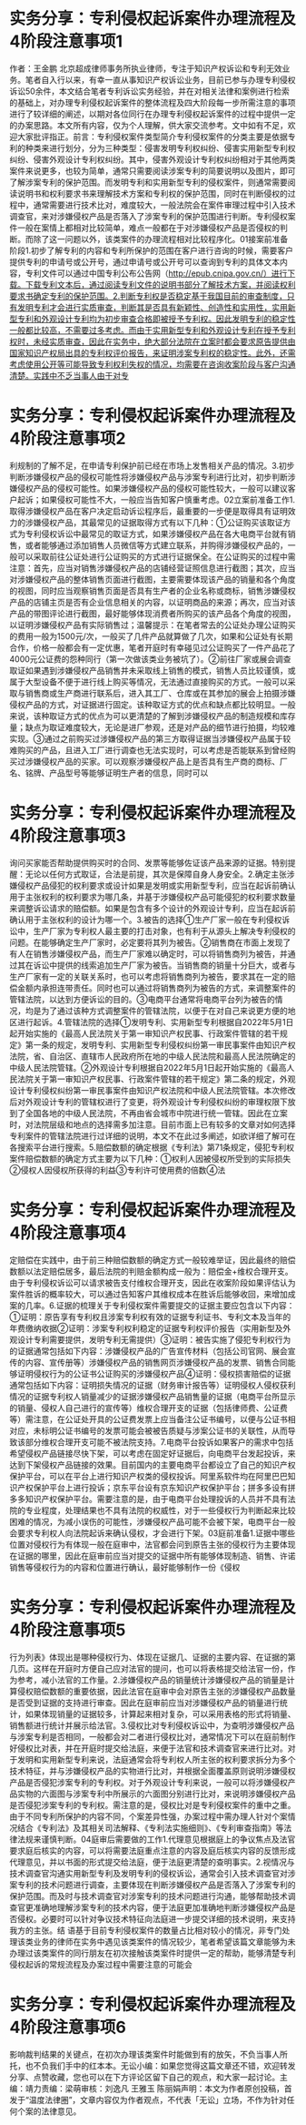 # 实务分享：专利侵权起诉案件办理流程及4阶段注意事项1

作者：王金鹏 北京超成律师事务所执业律师，专注于知识产权诉讼和专利无效业务。笔者自入行以来，有幸一直从事知识产权诉讼业务，目前已参与办理专利侵权诉讼50余件，本文结合笔者专利诉讼实务经验，并在对相关法律和案例进行检索的基础上，对办理专利侵权起诉案件的整体流程及四大阶段每一步所需注意的事项进行了较详细的阐述，以期对各位同行在办理专利侵权起诉案件的过程中提供一定的办案思路。本文所有内容，仅为个人理解，供大家交流参考。文中如有不足，欢迎大家批评指正。前言：专利侵权案件类型简介专利侵权案件的分类主要是依据专利的种类来进行划分，分为三种类型：侵害发明专利权纠纷、侵害实用新型专利权纠纷、侵害外观设计专利权纠纷。其中，侵害外观设计专利权纠纷相对于其他两类案件来说更多，也较为简单，通常只需要阅读涉案专利的简要说明以及图片，即可了解涉案专利的保护范围。而发明专利和实用新型专利的侵权案件，则通常需要阅读说明书和权利要求书来理解技术方案和专利权的保护范围，同时在判断侵权的过程中，通常需要进行技术比对，难度较大，一般法院会在案件审理过程中引入技术调查官，来对涉嫌侵权产品是否落入了涉案专利的保护范围进行判断。专利侵权案件一般在案情上都相对比较简单，难点一般都在于对涉嫌侵权产品是否侵权的判断。而除了这一问题以外，该类案件的办理流程相对比较程序化。01接案前准备阶段1.初步了解专利的内容和专利所保护的范围在客户进行咨询的时候，需要客户提供专利的申请号或公开号，通过申请号或公开号可以查询到专利的具体文本内容，专利文件可以通过中国专利公布公告网（http://epub.cnipa.gov.cn/）进行下载。下载专利文本后，通过阅读专利文件的说明书部分了解技术方案，并阅读权利要求书确定专利的保护范围。2.判断专利权是否稳定基于我国目前的审查制度，只有发明专利才会进行实质审查，判断其是否具有新颖性、创造性和实用性，实用新型专利和外观设计专利均为初步审查合格即被授予专利权。因此发明专利的稳定性一般都比较高，不需要过多考虑。而由于实用新型专利和外观设计专利在授予专利权时，未经实质审查，因此在实务中，绝大部分法院在立案时都会要求原告提供由国家知识产权局出具的专利权评价报告，来证明涉案专利权的稳定性。此外，还需考虑使用公开等可能导致专利权利失权的情况，均需要在咨询收案阶段与客户沟通清楚。实践中不乏当事人由于对专

# 实务分享：专利侵权起诉案件办理流程及4阶段注意事项2

利规制的了解不足，在申请专利保护前已经在市场上发售相关产品的情况。3.初步判断涉嫌侵权产品的侵权可能性将涉嫌侵权产品与涉案专利进行比对，初步判断涉嫌侵权产品的侵权可能性。如果涉嫌侵权产品的侵权可能性较大，一般可以建议客户起诉；如果侵权可能性不大，一般应当告知客户慎重考虑。02立案前准备工作1.取得涉嫌侵权产品在客户决定启动诉讼程序后，最重要的一步便是取得具有证明效力的涉嫌侵权产品，其最常见的证据取得方式有以下几种：①公证购买该取证方式为专利侵权诉讼中最常见的取证方式，如果涉嫌侵权产品在各大电商平台就有销售，或者能够通过添加销售人员微信等方式建立联系，并购得涉嫌侵权产品的，一般可以采取前往公证处进行公证购买的方式进行证据保全。在公证购买的过程中需注意：首先，应当对销售涉嫌侵权产品的店铺经营证照信息进行截图；其次，应当对涉嫌侵权产品的整体销售页面进行截图，主要需要体现该产品的销量和各个角度的视图，同时应当观察销售页面是否具有生产者的企业名称或商标，销售涉嫌侵权产品的店铺主页是否有企业信息相关的内容，以证明商品的来源；再次，应当对该产品的带图评论进行截图，最好能够体现消费者所购买的该产品各个角度的视图，以证明涉嫌侵权产品有实际销售过；温馨提示：在笔者常去的公证处办理公证购买的费用一般为1500元/次，一般买了几件产品就算做了几次，如果和公证处有长期合作，价格一般都会有一定优惠，笔者开庭时有幸碰见过公证购买了一件产品花了4000元公证费的怨种同行（第一次做该类业务被坑了）。②前往厂家或展会调查取证如果遇到涉嫌侵权产品销售并未采取线上销售的模式，销售人员比较谨慎，或属于大型设备不便于进行线上购买等情况，无法通过直接购买的方式。一般可以采取与销售商或生产商进行联系后，进入其工厂、仓库或在其参加的展会上拍摄涉嫌侵权产品的方式，对证据进行固定。该种取证方式的优点和缺点都比较明显。一般来说，该种取证方式的优点为可以更清楚的了解到涉嫌侵权产品的制造规模和库存量；缺点为取证难度较大，无论是进厂参观，还是对产品的细节进行拍摄，均较难实现。③通过之前购买过涉嫌侵权产品的第三方取得证据当涉嫌侵权产品属于较难购买的产品，且进入工厂进行调查也无法实现时，可以考虑是否能联系到曾经购买过涉嫌侵权产品的买家。可以观察涉嫌侵权产品上是否具有生产商的商标、厂名、铭牌、产品型号等能够证明生产者的信息，同时可以

# 实务分享：专利侵权起诉案件办理流程及4阶段注意事项3

询问买家能否帮助提供购买时的合同、发票等能够佐证该产品来源的证据。特别提醒：无论以任何方式取证，合法是前提，其次是保障自身人身安全。2.确定主张涉嫌侵权产品侵犯的权利要求或设计如果是发明或实用新型专利，应当在起诉前确认用于主张权利的权利要求为哪几条，并基于涉嫌侵权产品可能侵犯的权利要求数量来调整诉讼请求的赔偿额。如果是包含有多个设计的外观设计专利，应当在起诉前确认用于主张权利的设计为哪一个。3.被告的选择①生产厂家一般在专利侵权诉讼中，生产厂家为专利权人最主要的打击对象，也有利于从源头上解决专利侵权的问题。在能够确定生产厂家时，必定要将其列为被告。②销售商在市面上发现了有人在销售涉嫌侵权产品，而生产厂家难以确定时，可以将销售商列为被告，并通过其在诉讼中提供的线索追加生产厂家为被告。当销售商的销量十分巨大，或者与生产厂家有一定的关联关系时，也可以考虑将销售商列为被告，要求其在一定的赔偿金额内承担连带责任。同时也可以通过将销售商列为被告的方式，来调整案件的管辖法院，以达到方便诉讼的目的。③电商平台通常将电商平台列为被告的情况，均是为了通过该种方式调整案件的管辖法院，以便于在对自己来说更方便的地区进行起诉。4.管辖法院的选择①发明专利、实用新型专利根据自2022年5月1日起开始实施的《最高人民法院关于第一审知识产权民事、行政案件管辖的若干规定》第一条的规定，发明专利、实用新型专利侵权纠纷第一审民事案件由知识产权法院，省、自治区、直辖市人民政府所在地的中级人民法院和最高人民法院确定的中级人民法院管辖。②外观设计专利根据自2022年5月1日起开始实施的《最高人民法院关于第一审知识产权民事、行政案件管辖的若干规定》第二条的规定，外观设计专利侵权纠纷第一审民事案件由知识产权法院和中级人民法院管辖。本次修改后对外观设计专利的管辖权进行了变更，将外观设计专利侵权纠纷的审理权限下放到了全国各地的中级人民法院，不再由省会城市中院进行统一管辖。因此在立案时，对法院层级和地点的选择需多加注意。目前市面上已有较多的文章对如何选择专利案件的管辖法院进行过详细的说明，本文不在此过多阐述，如欲详细了解可在各搜索平台进行搜索。5.赔偿数额的确定根据《专利法》第71条规定，侵犯专利权案件赔偿数额的确定方式主要为以下几种：①权利人因被侵权所受到的实际损失②侵权人因侵权所获得的利益③专利许可使用费的倍数④法

# 实务分享：专利侵权起诉案件办理流程及4阶段注意事项4

定赔偿在实践中，由于前三种赔偿数额的确定方式一般较难举证，因此最终的赔偿数额以法定赔偿居多，最后法院的判赔金额构成一般为：赔偿金+维权合理开支。由于专利侵权诉讼可以请求被告支付维权合理开支，因此在收案阶段如果评估认为案件胜诉的概率较大，可以通过告知客户其维权成本在胜诉后能够收回，来增加成案的几率。6.证据的梳理关于专利侵权案件需要提交的证据主要应包含以下内容：①证明：原告享有专利权且涉案专利权有效的证据专利证书、专利文本及当年的年费缴纳收据②证明：涉案专利权利稳定的证据专利权评价报告（实用新型及外观设计专利需要提供，发明专利无需提供）③证明：被告实施了侵犯专利权行为的证据通常包括如下内容：涉嫌侵权产品的广告宣传材料（包括公司官网、展会宣传的内容、宣传册等）涉嫌侵权产品的销售网页涉嫌侵权产品的发票、销售合同能够证明侵权行为的公证书公证购买的涉嫌侵权产品④证明：侵权损害赔偿的证据通常包括如下内容：证明损失情况的证据（财务审计报告等）证明侵权人侵权获利情况的证据专利权人销量减少的证据涉嫌侵权产品销售量的证据（电商平台所显示的销量、侵权人自己进行的宣传等）维权合理开支的证据（包括律师费、公证费等）需注意，在公证处开具的公证费发票上应当备注公证书编号，以便与公证书相对应，未标明公证书编号的发票可能会被被告质疑与涉案公证书的关联性，从而导致该部分维权合理开支可能不被法院支持。7.电商平台投诉如果客户的需求中包括希望侵权产品链接尽快下架，可以考虑在固定好证据后，向电商平台发起投诉，来达到下架侵权产品链接的效果。目前国内的主要电商平台都设立了自己的知识产权保护平台，可以在平台上进行知识产权类的侵权投诉。阿里系软件均在阿里巴巴知识产权保护平台上进行投诉；京东平台设有京东知识产权保护平台；拼多多设有拼多多知识产权保护平台。需要注意的是，由于电商平台处理投诉的人员并不具有法院的专业程度，处理结果也不具有法院的权威性，对于一些侵权行为判断起来比较困难的情况，为减小误伤的可能性，涉嫌侵权产品可能不会被下架，电商平台一般会要求专利权人向法院起诉来确认侵权，才会进行下架。03庭前准备1.证据中哪些位置对侵权行为有体现一般在庭审中，法官都会问到原告主张的侵权行为主要体现在证据的哪里，因此在庭审前应当对提交的证据中所有能够体现制造、销售、许诺销售等侵权行为的内容和位置进行确认，最好能够制作一份《侵权

# 实务分享：专利侵权起诉案件办理流程及4阶段注意事项5

行为列表》体现出是哪种侵权行为、体现在证据几、证据的主要内容、在证据的第几页。这样在开庭时方便自己应对法官的提问，也可以将表格提交给法官一份，作为参考，减小法官的工作量。2.涉嫌侵权产品的销量统计涉嫌侵权产品的销量是计算侵权赔偿数额的重要依据，因此法官在庭审中会对原告主张的涉嫌侵权产品数量是否受到证据的支持进行审查。因此在庭审前应当对涉嫌侵权产品的销量进行统计，如果体现销量的证据较多，计算起来相对复杂，可以采用表格的形式将销量、销售额进行统计并展示给法官。3.侵权比对专利侵权诉讼中，为查明涉嫌侵权产品与涉案专利是否相同，一般都会对二者进行侵权比对，通常情况下可以在庭前制作好侵权比对表，并在开庭时提交给法庭，来便于法官和技术调查官来进行比对。对于发明和实用新型专利来说，法庭通常会将专利权人所主张的权利要求拆分为多个技术特征，并与涉嫌侵权产品的实物进行比对，并根据全面覆盖原则说明涉嫌侵权产品是否侵犯涉案专利的专利权。对于外观设计专利来说，一般可以将涉嫌侵权产品实物的六面图与涉案专利中所展示的六面图分别进行比对，来说明涉嫌侵权产品是否侵犯涉案专利的专利权。需注意的是，侵权比对是专利侵权案件的重中之重。由于不同专利所保护的内容不同，个案差异性强，办案过程中需办理人针对个案情况结合《专利法》及其相关司法解释、《专利法实施细则》、《专利审查指南》等法律法规来谨慎判断。04庭审后需要做的工作1.代理意见根据庭上的争议焦点及法官要求庭后核实的内容，可以将需要法庭重点注意的内容及庭后核实内容的反馈形成代理意见，并以书面的形式提交给法庭，便于法庭更清楚的查明事实。2.视情况与技术调查官沟通实用新型专利及发明专利的侵权诉讼，通常会引入技术调查官对涉案专利的技术问题进行调查，主要体现在判断涉嫌侵权产品是否落入了涉案专利的保护范围。而及时与技术调查官对涉案专利的技术问题进行沟通，能够帮助技术调查官更准确地理解涉案专利的技术内容，便于法庭更加准确地判断涉嫌侵权产品是否侵权。必要时可以针对争议技术特征向法庭进一步提交详细的技术说明，来支持我方的主张。结 语基于目前专利侵权案件的数量占比相对较小的情况，非专门处理该类业务的律师在实务中遇见该类案件的情况较少，笔者希望该篇文章能够为未办理过该类案件的同行朋友在初次接触该类案件时提供一定的帮助，能够清楚专利侵权起诉的常规流程及办案过程中需要注意的可能会

# 实务分享：专利侵权起诉案件办理流程及4阶段注意事项6

影响裁判结果的关键点，在初次办理该类案件时能做到有的放矢，不负当事人所托，也不负我们手中的红本本。无讼小编：如果您觉得这篇文章还不错，欢迎转发分享、点赞收藏，您也可以在下方评论区留下自己的观点，和大家一起讨论。主编：靖力责编：梁萌审核：刘逸凡 王雅玉 陈丽娟声明：本文为作者原创投稿，首发于“温度法律圈”，文章内容仅为作者观点，不代表「无讼」立场，不作为针对任何个案的法律意见。

